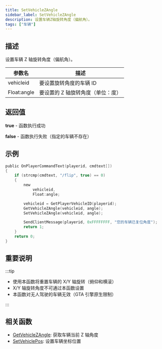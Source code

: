```yaml
---
title: SetVehicleZAngle
sidebar_label: SetVehicleZAngle
description: 设置车辆Z轴旋转角度（偏航角）。
tags: ["车辆"]
---
```


## 描述

设置车辆 Z 轴旋转角度（偏航角）。

| 参数名      | 描述                              |
| ----------- | --------------------------------- |
| vehicleid   | 要设置旋转角度的车辆 ID           |
| Float:angle | 要设置的 Z 轴旋转角度（单位：度） |

## 返回值

**true** - 函数执行成功

**false** - 函数执行失败（指定的车辆不存在）

## 示例

```c
public OnPlayerCommandText(playerid, cmdtext[])
{
    if (strcmp(cmdtext, "/flip", true) == 0)
    {
        new
            vehicleid,
            Float:angle;

        vehicleid = GetPlayerVehicleID(playerid);
        GetVehicleZAngle(vehicleid, angle);
        SetVehicleZAngle(vehicleid, angle);

        SendClientMessage(playerid, 0xFFFFFFFF, "您的车辆已复位角度");
        return 1;
    }
    return 0;
}
```

## 重要说明

:::tip

- 使用本函数将重置车辆的 X/Y 轴旋转（俯仰和横滚）
- X/Y 轴旋转角度不可通过本函数设置
- 本函数对无人驾驶的车辆无效（GTA 引擎原生限制）

:::

## 相关函数

- [GetVehicleZAngle](GetVehicleZAngle): 获取车辆当前 Z 轴角度
- [SetVehiclePos](SetVehiclePos): 设置车辆坐标位置
